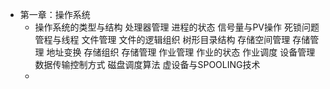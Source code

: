 - 第一章：操作系统
	- 操作系统的类型与结构
	  处理器管理
	  进程的状态
	  信号量与PV操作
	  死锁问题
	  管程与线程
	  文件管理
	  文件的逻辑组织
	  树形目录结构
	  存储空间管理
	  存储管理
	  地址变换
	  存储组织
	  存储管理
	  作业管理
	  作业的状态
	  作业调度
	  设备管理
	  数据传输控制方式
	  磁盘调度算法
	  虚设备与SPOOLING技术
	-